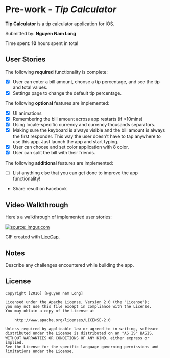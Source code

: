 # Pre-work - *Tip Calculator*

**Tip Calculator** is a tip calculator application for iOS.

Submitted by: **Nguyen Nam Long**

Time spent: **10** hours spent in total

## User Stories

The following **required** functionality is complete:

* [x] User can enter a bill amount, choose a tip percentage, and see the tip and total values.
* [x] Settings page to change the default tip percentage.

The following **optional** features are implemented:
* [x] UI animations
* [x] Remembering the bill amount across app restarts (if <10mins)
* [x] Using locale-specific currency and currency thousands separators.
* [x] Making sure the keyboard is always visible and the bill amount is always the first responder. This way the user doesn't have to tap anywhere to use this app. Just launch the app and start typing.
* [x] User can choose and set color application with 8 color.
* [x] User can split the bill with their friends.

The following **additional** features are implemented:

- [ ] List anything else that you can get done to improve the app functionality!
* Share result on Facebook

## Video Walkthrough 

Here's a walkthrough of implemented user stories:









<a href="http://imgur.com/TIHabGe"><img src="https://github.com/longnalou91/Tip_Calculator/blob/master/prework.gif" title="source: imgur.com" /></a>



GIF created with [LiceCap](http://www.cockos.com/licecap/).

## Notes

Describe any challenges encountered while building the app.

## License

    Copyright [2016] [Nguyen nam Long]

    Licensed under the Apache License, Version 2.0 (the "License");
    you may not use this file except in compliance with the License.
    You may obtain a copy of the License at

        http://www.apache.org/licenses/LICENSE-2.0

    Unless required by applicable law or agreed to in writing, software
    distributed under the License is distributed on an "AS IS" BASIS,
    WITHOUT WARRANTIES OR CONDITIONS OF ANY KIND, either express or implied.
    See the License for the specific language governing permissions and
    limitations under the License.
